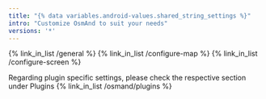 ```yaml
---
title: "{% data variables.android-values.shared_string_settings %}"
intro: "Сustomize OsmAnd to suit your needs"
versions: '*'
---
```



{% link_in_list /general %}
{% link_in_list /configure-map %}
{% link_in_list /configure-screen %}

Regarding plugin specific settings, please check the respective section under Plugins
{% link_in_list /osmand/plugins %}
